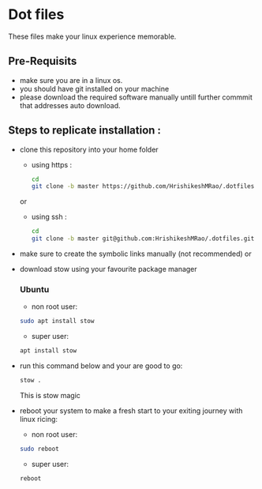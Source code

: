 # Dot files

These files make your linux experience memorable.

## Pre-Requisits

- make sure you are in a linux os.
- you should have git installed on your machine
- please download the required software manually untill further commmit that addresses auto download.

## Steps to replicate installation : 

- clone this repository into your home folder
  - using https :
    ```bash
    cd
    git clone -b master https://github.com/HrishikeshMRao/.dotfiles
    ```  
  or  
  - using ssh :
    ```bash
    cd
    git clone -b master git@github.com:HrishikeshMRao/.dotfiles.git
    ```
- make sure to create the symbolic links manually (not recommended)
  or
- download stow using your favourite package manager

  ### Ubuntu
  - non root user:
  ```bash
  sudo apt install stow
  ```
  - super user:
  ```bash
  apt install stow
  ```
- run this command below and your are good to go:
  ```bash
  stow .
  ```
  This is stow magic

- reboot your system to make a fresh start to your exiting journey with linux ricing:
  
  - non root user:
  ```bash
  sudo reboot
  ```
  - super user:
  ```bash
  reboot
  ```
  
